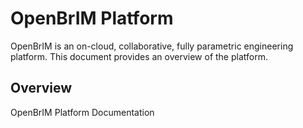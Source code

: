 # OpenBrIM Platform
OpenBrIM is an on-cloud, collaborative, fully parametric engineering platform. This document provides an overview of the platform.

## Overview
OpenBrIM Platform Documentation
<!--stackedit_data:
eyJoaXN0b3J5IjpbLTE3NDM2NjIxMjcsODczMzI5MDQ3XX0=
-->
